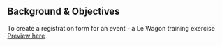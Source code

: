 ## Background & Objectives
To create a registration form for an event -  a Le Wagon training exercise
[Preview here](https://mbrien12.github.io/Optional-02-Event-form/form.html)
